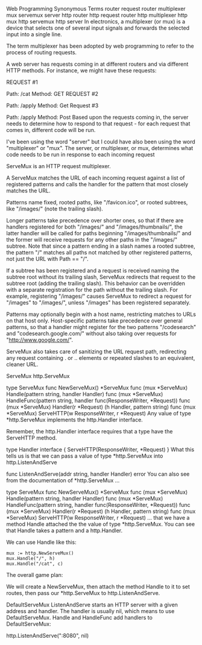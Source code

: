 Web Programming Synonymous Terms
router
request router
multiplexer
mux
servemux
server
http router
http request router
http multiplexer
http mux
http servemux
http server
In electronics, a multiplexer (or mux) is a device that selects one of several input signals and forwards the selected input into a single line.

The term multiplexer has been adopted by web programming to refer to the process of routing requests.

A web server has requests coming in at different routers and via different HTTP methods. For instance, we might have these requests:

REQUEST #1

Path: /cat
Method: GET
REQUEST #2

Path: /apply
Method: Get
Request #3

Path: /apply
Method: Post
Based upon the requests coming in, the server needs to determine how to respond to that request - for each request that comes in, different code will be run.

I've been using the word "server" but I could have also been using the word "multiplexer" or "mux". The server, or multiplexer, or mux, determines what code needs to be run in response to each incoming request

ServeMux is an HTTP request multiplexer.

A ServeMux matches the URL of each incoming request against a list of registered patterns and calls the handler for the pattern that most closely matches the URL.

Patterns name fixed, rooted paths, like "/favicon.ico", or rooted subtrees, like "/images/" (note the trailing slash).

Longer patterns take precedence over shorter ones, so that if there are handlers registered for both "/images/" and "/images/thumbnails/", the latter handler will be called for paths beginning "/images/thumbnails/" and the former will receive requests for any other paths in the "/images/" subtree. Note that since a pattern ending in a slash names a rooted subtree, the pattern "/" matches all paths not matched by other registered patterns, not just the URL with Path == "/".

If a subtree has been registered and a request is received naming the subtree root without its trailing slash, ServeMux redirects that request to the subtree root (adding the trailing slash). This behavior can be overridden with a separate registration for the path without the trailing slash. For example, registering "/images/" causes ServeMux to redirect a request for "/images" to "/images/", unless "/images" has been registered separately.

Patterns may optionally begin with a host name, restricting matches to URLs on that host only. Host-specific patterns take precedence over general patterns, so that a handler might register for the two patterns "/codesearch" and "codesearch.google.com/" without also taking over requests for "http://www.google.com/".

ServeMux also takes care of sanitizing the URL request path, redirecting any request containing . or .. elements or repeated slashes to an equivalent, cleaner URL.

ServeMux
http.ServeMux

type ServeMux
	func NewServeMux() *ServeMux
	func (mux *ServeMux) Handle(pattern string, handler Handler)
	func (mux *ServeMux) HandleFunc(pattern string, handler func(ResponseWriter, *Request))
	func (mux *ServeMux) Handler(r *Request) (h Handler, pattern string)
	func (mux *ServeMux) ServeHTTP(w ResponseWriter, r *Request)
Any value of type *http.ServeMux implements the http.Handler interface.

Remember, the http.Handler interface requires that a type have the ServeHTTP method.

type Handler interface {
    ServeHTTP(ResponseWriter, *Request)
}
What this tells us is that we can pass a value of type *http.ServeMux into http.ListenAndServe

func ListenAndServe(addr string, handler Handler) error
You can also see from the documentation of *http.ServeMux ...

type ServeMux
	func NewServeMux() *ServeMux
	func (mux *ServeMux) Handle(pattern string, handler Handler)
	func (mux *ServeMux) HandleFunc(pattern string, handler func(ResponseWriter, *Request))
	func (mux *ServeMux) Handler(r *Request) (h Handler, pattern string)
	func (mux *ServeMux) ServeHTTP(w ResponseWriter, r *Request)
... that we have a method Handle attached the the value of type *http.ServeMux. You can see that Handle takes a pattern and a http.Handler.

We can use Handle like this:

	mux := http.NewServeMux()
	mux.Handle("/", h)
	mux.Handle("/cat", c)
The overall game plan:

We will create a NewServeMux, then attach the method Handle to it to set routes, then pass our *http.ServeMux to http.ListenAndServe.

DefaultServeMux
ListenAndServe starts an HTTP server with a given address and handler. The handler is usually nil, which means to use DefaultServeMux. Handle and HandleFunc add handlers to DefaultServeMux:

http.ListenAndServe(":8080", nil)
